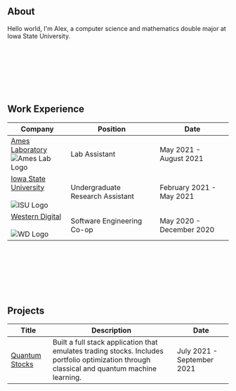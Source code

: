 ## About
Hello world, I'm Alex, a computer science and mathematics double major at Iowa State University.

</br></br></br></br></br></br>

## Work Experience

| Company | Position | Date
| ------ | ----------- | ---- 
| [Ames Laboratory](https://www.ameslab.gov) </br> ![Ames Lab Logo](https://www.ameslab.gov/themes/unobtainium/images/social-media-logo-horiz.jpg) | Lab Assistant | May 2021 - August 2021
| [Iowa State University](https://www.iastate.edu) </br></br> ![ISU Logo](https://frontiersinblog.files.wordpress.com/2019/03/logo.png) | Undergraduate Research Assistant | February 2021 - May 2021
| [Western Digital](https://www.westerndigital.com) </br></br> ![WD Logo](https://brandslogos.com/wp-content/uploads/images/western-digital-logo-vector.svg) | Software Engineering Co-op | May 2020 - December 2020

</br></br></br></br></br></br>

## Projects

| Title | Description | Date
| ------ | ----------- | ---- 
| [Quantum Stocks](https://github.com/huynh-alex/quantum-stocks) | Built a full stack application that emulates trading stocks. Includes portfolio optimization through classical and quantum machine learning. | July 2021 - September 2021

